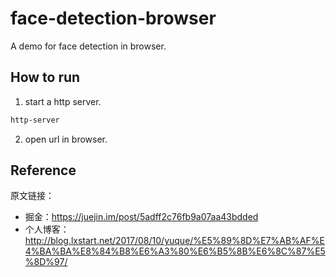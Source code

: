 # face-detection-browser

A demo for face detection in browser.

## How to run

1. start a http server.

```sh
http-server
```

2. open url in browser.

## Reference

原文链接：

- 掘金：https://juejin.im/post/5adff2c76fb9a07aa43bdded
- 个人博客：http://blog.lxstart.net/2017/08/10/yuque/%E5%89%8D%E7%AB%AF%E4%BA%BA%E8%84%B8%E6%A3%80%E6%B5%8B%E6%8C%87%E5%8D%97/
